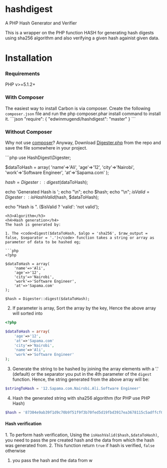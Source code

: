 hashdigest
==========

A PHP Hash Generator and Verifier

This is a wrapper on the PHP function HASH for generating hash digests using sha256 algorithm and also verifying a given hash againist given data.

<h1>Installation</h1>
<h3>Requirements</h3>
PHP v>=5.1.2+
<h3>With Composer</h3>
The easiest way to install Carbon is via composer. Create the following <code>composer.json</code> file and run the php composer.phar install command to install it.
```json
"require": {
        "edwinmugendi/hashdigest": "master"
    }
```
<h3>Without Composer</h3>
<p>Why not use <a href="http://getcomposer.org/">composer</a>? Anyway, Download <a href="https://github.com/edwinmugendi/hashdigest/blob/master/src/HashDigest/Digester.php">Digester.php</a> from the repo and save the file somewhere in your project.</p>
```php
<?php
require 'path/to/Digester.php';

use HashDigest\Digester;

$dataToHash = array(
    'name'=>'Ali',
    'age'=>'12',
    'city'=>'Nairobi',
    'work'=>'Software Engineer',
    'at'=>'Sapama.com'
);

$hash = Digester::digest($dataToHash);

echo 'Generated Hash is ';
echo "\n";
echo $hash;
echo "\n";
$isValid = Digester::isHashValid($hash, $dataToHash);

echo "Hash is ". ($isValid ? 'valid': 'not valid');

```
<h3>Algorithm</h3>
<h4>Hash generation</h4>
The hash is generated by:

1. The <code>digest($dataToHash, $algo = 'sha256', $raw_output = false, $separator = '.')</code> function takes a string or array as parameter of data to be hashed eg;

```php
<?php

$dataToHash = array(
    'name'=>'Ali',
    'age'=>'12',
    'city'=>'Nairobi',
    'work'=>'Software Engineer',
    'at'=>'Sapama.com'
);

$hash = Digester::digest($dataToHash);
```
2. If parameter is array, Sort the array by the key, Hence the above array will sorted into

```php
<?php

$dataToHash = array(
    'age'=>'12',
    'at'=>'Sapama.com'
    'city'=>'Nairobi',
    'name'=>'Ali',
    'work'=>'Software Engineer'
);

```
3. Generate the string to be hashed by joining the array elements with a '.' (default) or the separator you put in the 4th parameter of the <code>digest</code> function. Hence, the string generated from the above array will be:

```php
$stringToHash = '12.Sapama.com.Nairobi.Ali.Software Engineer'

````
4. Hash the generated string with sha256 algorithm (for PHP use PHP Hash)

```php
$hash = '87304e9ab39f1d9c70b9f51f9f3b70fed5d19fbd3917ea3678115c5adffcf0d5';
```

<h4>Hash verification</h4>
1. To perform hash verification, Using the <code>isHashValid($hash,$dataToHash)</code>, you need to pass the pre created hash and the data from which the hash was generated from.
2. This function return <code>true</code> if hash is verified, <code>false</code> otherwise


1.  you pass the hash and the data from w 
